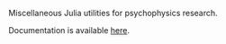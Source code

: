 Miscellaneous Julia utilities for psychophysics research.

Documentation is available [here](http://samcarcagno.altervista.org/Psychophysics/site/index.html).

